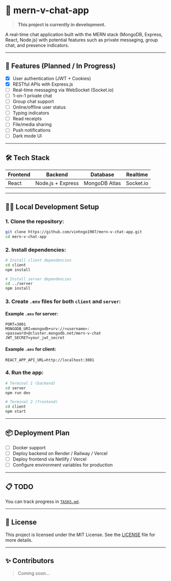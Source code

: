 
# 📱 mern-v-chat-app

> **This project is currently in development.**

A real-time chat application built with the MERN stack (MongoDB, Express, React, Node.js) with potential features such as private messaging, group chat, and presence indicators.

---

## 🚀 Features (Planned / In Progress)

- [x] User authentication (JWT + Cookies)
- [x] RESTful APIs with Express.js
- [ ] Real-time messaging via WebSocket (Socket.io)
- [ ] 1-on-1 private chat
- [ ] Group chat support
- [ ] Online/offline user status
- [ ] Typing indicators
- [ ] Read receipts
- [ ] File/media sharing
- [ ] Push notifications
- [ ] Dark mode UI

---

## 🛠 Tech Stack

| Frontend | Backend         | Database       | Realtime   |
|----------|------------------|----------------|------------|
| React    | Node.js + Express | MongoDB Atlas  | Socket.io  |

---

## 🧑‍💻 Local Development Setup

### 1. Clone the repository:
```bash
git clone https://github.com/vinhngo1907/mern-v-chat-app.git
cd mern-v-chat-app
```

### 2. Install dependencies:
```bash
# Install client dependencies
cd client
npm install

# Install server dependencies
cd ../server
npm install
```

### 3. Create `.env` files for both `client` and `server`:
#### Example `.env` for server:
```env
PORT=3001
MONGODB_URI=mongodb+srv://<username>:<password>@cluster.mongodb.net/mern-v-chat
JWT_SECRET=your_jwt_secret
```

#### Example `.env` for client:
```env
REACT_APP_API_URL=http://localhost:3001
```

### 4. Run the app:
```bash
# Terminal 1 (backend)
cd server
npm run dev

# Terminal 2 (frontend)
cd client
npm start
```

---

## 📦 Deployment Plan

- [ ] Docker support
- [ ] Deploy backend on Render / Railway / Vercel
- [ ] Deploy frontend via Netlify / Vercel
- [ ] Configure environment variables for production

---

## 📋 TODO

You can track progress in [`TASKS.md`](./TASKS.md).

---

## 📄 License

This project is licensed under the MIT License. See the [LICENSE](./LICENSE) file for more details.

---

## ✨ Contributors

> Coming soon...
